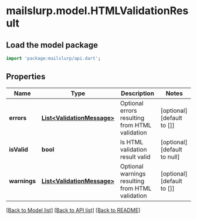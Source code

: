 # mailslurp.model.HTMLValidationResult

## Load the model package
```dart
import 'package:mailslurp/api.dart';
```

## Properties
Name | Type | Description | Notes
------------ | ------------- | ------------- | -------------
**errors** | [**List&lt;ValidationMessage&gt;**](ValidationMessage.md) | Optional errors resulting from HTML validation | [optional] [default to []]
**isValid** | **bool** | Is HTML validation result valid | [optional] [default to null]
**warnings** | [**List&lt;ValidationMessage&gt;**](ValidationMessage.md) | Optional warnings resulting from HTML validation | [optional] [default to []]

[[Back to Model list]](../README.md#documentation-for-models) [[Back to API list]](../README.md#documentation-for-api-endpoints) [[Back to README]](../README.md)



